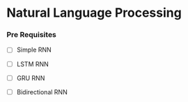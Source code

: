 # Natural Language Processing

### Pre Requisites
- [ ] Simple RNN
- [ ] LSTM RNN
- [ ] GRU RNN
- [ ] Bidirectional RNN


